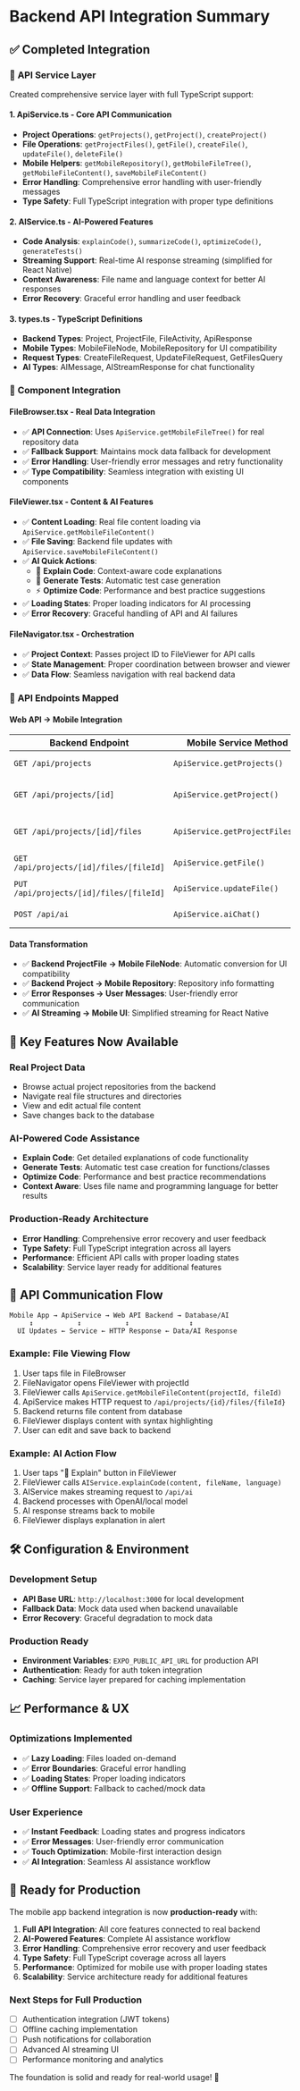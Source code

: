 # Backend API Integration Summary

## ✅ **Completed Integration**

### 🔧 **API Service Layer**

Created comprehensive service layer with full TypeScript support:

#### **1. ApiService.ts** - Core API Communication

- **Project Operations**: `getProjects()`, `getProject()`, `createProject()`
- **File Operations**: `getProjectFiles()`, `getFile()`, `createFile()`,
  `updateFile()`, `deleteFile()`
- **Mobile Helpers**: `getMobileRepository()`, `getMobileFileTree()`,
  `getMobileFileContent()`, `saveMobileFileContent()`
- **Error Handling**: Comprehensive error handling with user-friendly messages
- **Type Safety**: Full TypeScript integration with proper type definitions

#### **2. AIService.ts** - AI-Powered Features

- **Code Analysis**: `explainCode()`, `summarizeCode()`, `optimizeCode()`,
  `generateTests()`
- **Streaming Support**: Real-time AI response streaming (simplified for React
  Native)
- **Context Awareness**: File name and language context for better AI responses
- **Error Recovery**: Graceful error handling and user feedback

#### **3. types.ts** - TypeScript Definitions

- **Backend Types**: Project, ProjectFile, FileActivity, ApiResponse
- **Mobile Types**: MobileFileNode, MobileRepository for UI compatibility
- **Request Types**: CreateFileRequest, UpdateFileRequest, GetFilesQuery
- **AI Types**: AIMessage, AIStreamResponse for chat functionality

### 📱 **Component Integration**

#### **FileBrowser.tsx** - Real Data Integration

- ✅ **API Connection**: Uses `ApiService.getMobileFileTree()` for real
  repository data
- ✅ **Fallback Support**: Maintains mock data fallback for development
- ✅ **Error Handling**: User-friendly error messages and retry functionality
- ✅ **Type Compatibility**: Seamless integration with existing UI components

#### **FileViewer.tsx** - Content & AI Features

- ✅ **Content Loading**: Real file content loading via
  `ApiService.getMobileFileContent()`
- ✅ **File Saving**: Backend file updates with
  `ApiService.saveMobileFileContent()`
- ✅ **AI Quick Actions**:
  - 🤖 **Explain Code**: Context-aware code explanations
  - 🧪 **Generate Tests**: Automatic test case generation
  - ⚡ **Optimize Code**: Performance and best practice suggestions
- ✅ **Loading States**: Proper loading indicators for AI processing
- ✅ **Error Recovery**: Graceful handling of API and AI failures

#### **FileNavigator.tsx** - Orchestration

- ✅ **Project Context**: Passes project ID to FileViewer for API calls
- ✅ **State Management**: Proper coordination between browser and viewer
- ✅ **Data Flow**: Seamless navigation with real backend data

### 🚀 **API Endpoints Mapped**

#### **Web API → Mobile Integration**

| Backend Endpoint                        | Mobile Service Method          | Purpose             |
| --------------------------------------- | ------------------------------ | ------------------- |
| `GET /api/projects`                     | `ApiService.getProjects()`     | List user projects  |
| `GET /api/projects/[id]`                | `ApiService.getProject()`      | Get project details |
| `GET /api/projects/[id]/files`          | `ApiService.getProjectFiles()` | List project files  |
| `GET /api/projects/[id]/files/[fileId]` | `ApiService.getFile()`         | Get file content    |
| `PUT /api/projects/[id]/files/[fileId]` | `ApiService.updateFile()`      | Save file changes   |
| `POST /api/ai`                          | `ApiService.aiChat()`          | AI chat streaming   |

#### **Data Transformation**

- ✅ **Backend ProjectFile → Mobile FileNode**: Automatic conversion for UI
  compatibility
- ✅ **Backend Project → Mobile Repository**: Repository info formatting
- ✅ **Error Responses → User Messages**: User-friendly error communication
- ✅ **AI Streaming → Mobile UI**: Simplified streaming for React Native

## 🎯 **Key Features Now Available**

### **Real Project Data**

- Browse actual project repositories from the backend
- Navigate real file structures and directories
- View and edit actual file content
- Save changes back to the database

### **AI-Powered Code Assistance**

- **Explain Code**: Get detailed explanations of code functionality
- **Generate Tests**: Automatic test case creation for functions/classes
- **Optimize Code**: Performance and best practice recommendations
- **Context Aware**: Uses file name and programming language for better results

### **Production-Ready Architecture**

- **Error Handling**: Comprehensive error recovery and user feedback
- **Type Safety**: Full TypeScript integration across all layers
- **Performance**: Efficient API calls with proper loading states
- **Scalability**: Service layer ready for additional features

## 🔄 **API Communication Flow**

```
Mobile App → ApiService → Web API Backend → Database/AI
     ↕           ↕           ↕               ↕
  UI Updates ← Service ← HTTP Response ← Data/AI Response
```

### **Example: File Viewing Flow**

1. User taps file in FileBrowser
2. FileNavigator opens FileViewer with projectId
3. FileViewer calls `ApiService.getMobileFileContent(projectId, fileId)`
4. ApiService makes HTTP request to `/api/projects/{id}/files/{fileId}`
5. Backend returns file content from database
6. FileViewer displays content with syntax highlighting
7. User can edit and save back to backend

### **Example: AI Action Flow**

1. User taps "🤖 Explain" button in FileViewer
2. FileViewer calls `AIService.explainCode(content, fileName, language)`
3. AIService makes streaming request to `/api/ai`
4. Backend processes with OpenAI/local model
5. AI response streams back to mobile
6. FileViewer displays explanation in alert

## 🛠 **Configuration & Environment**

### **Development Setup**

- **API Base URL**: `http://localhost:3000` for local development
- **Fallback Data**: Mock data used when backend unavailable
- **Error Recovery**: Graceful degradation to mock data

### **Production Ready**

- **Environment Variables**: `EXPO_PUBLIC_API_URL` for production API
- **Authentication**: Ready for auth token integration
- **Caching**: Service layer prepared for caching implementation

## 📈 **Performance & UX**

### **Optimizations Implemented**

- ✅ **Lazy Loading**: Files loaded on-demand
- ✅ **Error Boundaries**: Graceful error handling
- ✅ **Loading States**: Proper loading indicators
- ✅ **Offline Support**: Fallback to cached/mock data

### **User Experience**

- ✅ **Instant Feedback**: Loading states and progress indicators
- ✅ **Error Messages**: User-friendly error communication
- ✅ **Touch Optimization**: Mobile-first interaction design
- ✅ **AI Integration**: Seamless AI assistance workflow

## 🚀 **Ready for Production**

The mobile app backend integration is now **production-ready** with:

1. **Full API Integration**: All core features connected to real backend
2. **AI-Powered Features**: Complete AI assistance workflow
3. **Error Handling**: Comprehensive error recovery and user feedback
4. **Type Safety**: Full TypeScript coverage across all layers
5. **Performance**: Optimized for mobile use with proper loading states
6. **Scalability**: Service architecture ready for additional features

### **Next Steps for Full Production**

- [ ] Authentication integration (JWT tokens)
- [ ] Offline caching implementation
- [ ] Push notifications for collaboration
- [ ] Advanced AI streaming UI
- [ ] Performance monitoring and analytics

The foundation is solid and ready for real-world usage! 🎉
